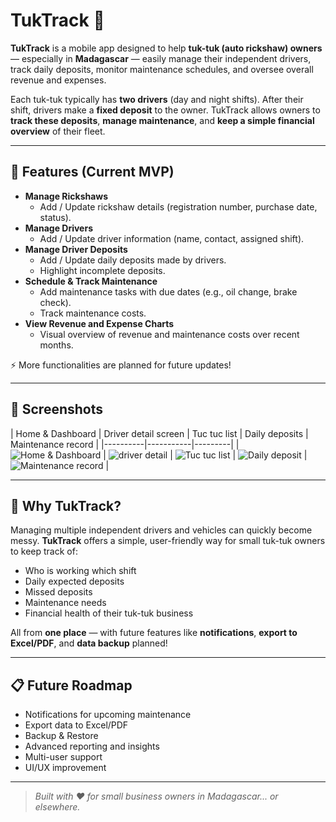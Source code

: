# TukTrack 🚖

**TukTrack** is a mobile app designed to help **tuk-tuk (auto rickshaw) owners** — especially in **Madagascar** — easily manage their independent drivers, track daily deposits, monitor maintenance schedules, and oversee overall revenue and expenses.

Each tuk-tuk typically has **two drivers** (day and night shifts). After their shift, drivers make a **fixed deposit** to the owner. TukTrack allows owners to **track these deposits**, **manage maintenance**, and **keep a simple financial overview** of their fleet.

---

## 📱 Features (Current MVP)

- **Manage Rickshaws**
  - Add / Update rickshaw details (registration number, purchase date, status).
- **Manage Drivers**
  - Add / Update driver information (name, contact, assigned shift).
- **Manage Driver Deposits**
  - Add / Update daily deposits made by drivers.
  - Highlight incomplete deposits.
- **Schedule & Track Maintenance**
  - Add maintenance tasks with due dates (e.g., oil change, brake check).
  - Track maintenance costs.
- **View Revenue and Expense Charts**
  - Visual overview of revenue and maintenance costs over recent months.

⚡ More functionalities are planned for future updates!

---

## 📸 Screenshots

| Home & Dashboard | Driver detail screen | Tuc tuc list | Daily deposits | Maintenance record |
|----------|-----------|---------|
| ![Home & Dashboard](https://github.com/self-root/TukTrak/blob/master/Screenshots/Screenshot_2025-04-28-10-11-32-218_org.iroot.tuktrack.jpg?raw=true) | ![driver detail](https://github.com/self-root/TukTrak/blob/master/Screenshots/Screenshot_2025-04-28-10-11-55-663_org.iroot.tuktrack.jpg?raw=true) | ![Tuc tuc list](https://github.com/self-root/TukTrak/blob/master/Screenshots/Screenshot_2025-04-28-10-12-22-452_org.iroot.tuktrack.jpg?raw=true) | ![Daily deposit](https://github.com/self-root/TukTrak/blob/master/Screenshots/Screenshot_2025-05-18-13-35-17-630_org.iroot.tuktrack.jpg?raw=true) | ![Maintenance record](https://github.com/self-root/TukTrak/blob/master/Screenshots/Screenshot_2025-05-18-18-23-10-874_org.iroot.tuktrack.jpg?raw=true) |

---

## 🚀 Why TukTrack?

Managing multiple independent drivers and vehicles can quickly become messy. **TukTrack** offers a simple, user-friendly way for small tuk-tuk owners to keep track of:

- Who is working which shift
- Daily expected deposits
- Missed deposits
- Maintenance needs
- Financial health of their tuk-tuk business

All from **one place** — with future features like **notifications**, **export to Excel/PDF**, and **data backup** planned!

---

## 📋 Future Roadmap

- Notifications for upcoming maintenance
- Export data to Excel/PDF
- Backup & Restore
- Advanced reporting and insights
- Multi-user support
- UI/UX improvement

---

> _Built with ❤️ for small business owners in Madagascar... or elsewhere._
